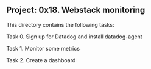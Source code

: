 Project: 0x18. Webstack monitoring
--------------------------------------
This directory contains the following tasks:

Task 0. Sign up for Datadog and install datadog-agent

Task 1. Monitor some metrics

Task 2. Create a dashboard
